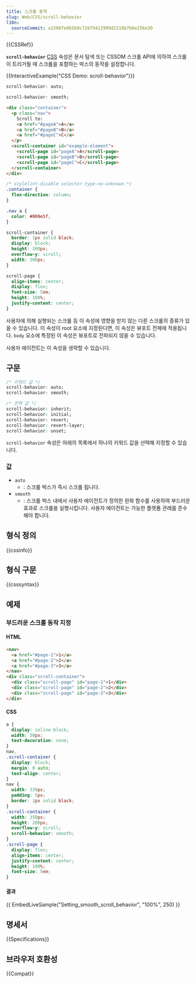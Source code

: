 ```yaml
---
title: 스크롤 동작
slug: Web/CSS/scroll-behavior
l10n:
  sourceCommit: a1596fe065b9c726f9412999d2218b7b6e256e30
---
```


{{CSSRef}}

**`scroll-behavior`** [CSS](/ko/docs/Web/CSS) 속성은 문서 탐색 또는 CSSOM 스크롤 API에 의하여 스크롤이 트리거될 때 스크롤을 포함하는 박스의 동작을 설정합니다.

{{InteractiveExample("CSS Demo: scroll-behavior")}}

```css interactive-example-choice
scroll-behavior: auto;
```

```css interactive-example-choice
scroll-behavior: smooth;
```

```html interactive-example
<div class="container">
  <p class="nav">
    Scroll to:
    <a href="#pageA">A</a>
    <a href="#pageB">B</a>
    <a href="#pageC">C</a>
  </p>
  <scroll-container id="example-element">
    <scroll-page id="pageA">A</scroll-page>
    <scroll-page id="pageB">B</scroll-page>
    <scroll-page id="pageC">C</scroll-page>
  </scroll-container>
</div>
```

```css interactive-example
/* stylelint-disable selector-type-no-unknown */
.container {
  flex-direction: column;
}

.nav a {
  color: #009e5f;
}

scroll-container {
  border: 1px solid black;
  display: block;
  height: 200px;
  overflow-y: scroll;
  width: 200px;
}

scroll-page {
  align-items: center;
  display: flex;
  font-size: 5em;
  height: 100%;
  justify-content: center;
}
```

사용자에 의해 실행되는 스크롤 등 이 속성에 영향을 받지 않는 다른 스크롤의 종류가 있을 수 있습니다. 이 속성이 root 요소에 지정된다면, 이 속성은 뷰포트 전체에 적용됩니다. `body` 요소에 특정된 이 속성은 뷰포트로 전파되지 않을 수 있습니다.

사용자 에이전트는 이 속성을 생략할 수 있습니다.

## 구문

```css
/* 키워드 값 */
scroll-behavior: auto;
scroll-behavior: smooth;

/* 전역 값 */
scroll-behavior: inherit;
scroll-behavior: initial;
scroll-behavior: revert;
scroll-behavior: revert-layer;
scroll-behavior: unset;
```

`scroll-behavior` 속성은 아래의 목록에서 하나의 키워드 값을 선택해 지정할 수 있습니다.

### 값

- `auto`
  - : 스크롤 박스가 즉시 스크롤 됩니다.
- `smooth`
  - : 스크롤 박스 내에서 사용자 에이전트가 정의한 완화 함수를 사용하여 부드러운 효과로 스크롤을 실행시킵니다. 사용자 에이전트는 가능한 플랫폼 관례를 준수해야 합니다.

## 형식 정의

{{cssinfo}}

## 형식 구문

{{csssyntax}}

## 예제

### 부드러운 스크롤 동작 지정

#### HTML

```html
<nav>
  <a href="#page-1">1</a>
  <a href="#page-2">2</a>
  <a href="#page-3">3</a>
</nav>
<div class="scroll-container">
  <div class="scroll-page" id="page-1">1</div>
  <div class="scroll-page" id="page-2">2</div>
  <div class="scroll-page" id="page-3">3</div>
</div>
```

#### CSS

```css
a {
  display: inline-block;
  width: 50px;
  text-decoration: none;
}
nav,
.scroll-container {
  display: block;
  margin: 0 auto;
  text-align: center;
}
nav {
  width: 339px;
  padding: 5px;
  border: 1px solid black;
}
.scroll-container {
  width: 350px;
  height: 200px;
  overflow-y: scroll;
  scroll-behavior: smooth;
}
.scroll-page {
  display: flex;
  align-items: center;
  justify-content: center;
  height: 100%;
  font-size: 5em;
}
```

#### 결과

{{ EmbedLiveSample("Setting_smooth_scroll_behavior", "100%", 250) }}

## 명세서

{{Specifications}}

## 브라우저 호환성

{{Compat}}
